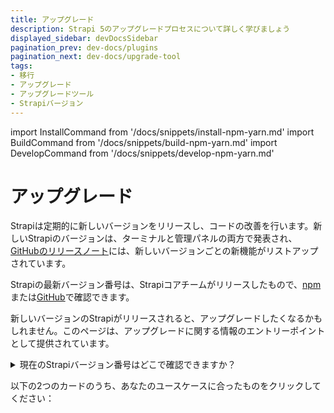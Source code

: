 ```yaml
---
title: アップグレード
description: Strapi 5のアップグレードプロセスについて詳しく学びましょう
displayed_sidebar: devDocsSidebar
pagination_prev: dev-docs/plugins
pagination_next: dev-docs/upgrade-tool
tags:
- 移行
- アップグレード
- アップグレードツール
- Strapiバージョン 
---
```


import InstallCommand from '/docs/snippets/install-npm-yarn.md'
import BuildCommand from '/docs/snippets/build-npm-yarn.md'
import DevelopCommand from '/docs/snippets/develop-npm-yarn.md'

# アップグレード

Strapiは定期的に新しいバージョンをリリースし、コードの改善を行います。新しいStrapiのバージョンは、ターミナルと管理パネルの両方で発表され、[GitHubのリリースノート](https://github.com/strapi/strapi/releases)には、新しいバージョンごとの新機能がリストアップされています。

Strapiの最新バージョン番号は、Strapiコアチームがリリースしたもので、[npm](https://www.npmjs.com/package/@strapi/strapi)または[GitHub](https://github.com/strapi/strapi/releases)で確認できます。

新しいバージョンのStrapiがリリースされると、アップグレードしたくなるかもしれません。このページは、アップグレードに関する情報のエントリーポイントとして提供されています。

<details>
<summary>現在のStrapiバージョン番号はどこで確認できますか？</summary>

Strapiアプリケーションの現在のバージョン番号は次の方法で確認できます：

- 管理パネルで、_設定 > グローバル設定 > 概要_に移動し、詳細セクションに表示されているStrapiバージョン番号を確認します：

  <ThemedImage
    alt="管理パネルでStrapiバージョン番号を確認する方法"
    sources={{
      light: '/img/assets/migration/strapi-version-number.png',
      dark: '/img/assets/migration/strapi-version-number_DARK.png'
    }}
  />

- または、Strapiプロジェクトが格納されているフォルダから、ターミナルで`yarn strapi version`または`npm run strapi version`を実行します。

</details>

以下の2つのカードのうち、あなたのユースケースに合ったものをクリックしてください：

<CustomDocCard emoji="4️⃣" title="私はStrapi v4を使用しており、Strapi 5にアップグレードしたい。" description="Strapi 5、Strapiの最新メジャーバージョンにアップグレードするために知っておくべきすべてのこと。" link="/dev-docs/migration/v4-to-v5/introduction-and-faq" />
<CustomDocCard emoji="5️⃣" title="私はすでにStrapi 5を使用しており、最新バージョンにアップグレードしたい。" description="Strapi v4からStrapi 5に、または既存のStrapi 5.x.xバージョンからより新しいバージョンにアップグレードするための自動アップグレードツールを使用するために知っておくべきすべてのこと。" link="/dev-docs/upgrade-tool" />

